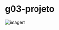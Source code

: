 # g03-projeto

![imagem](https://github.com/camilamadatali/g03-projeto/assets/99680000/3ddd715c-dcad-40f4-83cc-70d21a115738)
